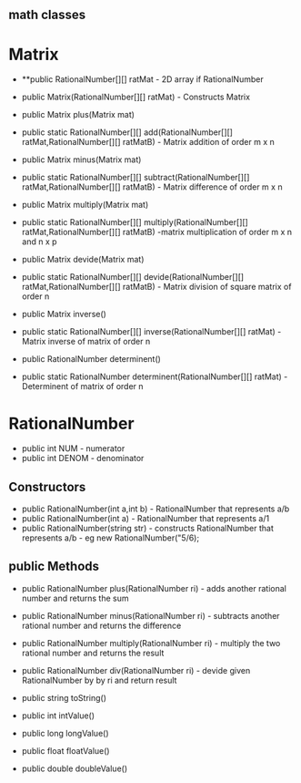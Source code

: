 ## math classes

# Matrix

 * **public RationalNumber[][] ratMat
		- 2D array if RationalNumber

 * public Matrix(RationalNumber[][] ratMat)
		- Constructs Matrix
		
 * public Matrix plus(Matrix mat)
 * public static RationalNumber[][] add(RationalNumber[][] ratMat,RationalNumber[][] ratMatB)
		- Matrix addition of order m x n

 * public Matrix minus(Matrix mat)
 * public static RationalNumber[][] subtract(RationalNumber[][] ratMat,RationalNumber[][] ratMatB)
		- Matrix difference of order m x n
		
 * public Matrix multiply(Matrix mat)
 * public static RationalNumber[][] multiply(RationalNumber[][] ratMat,RationalNumber[][] ratMatB)
		-matrix multiplication of order m x n and n x p

 * public Matrix devide(Matrix mat)
 * public static RationalNumber[][] devide(RationalNumber[][] ratMat,RationalNumber[][] ratMatB)
		- Matrix division of square matrix of order n

 * public Matrix inverse()
 * public static RationalNumber[][] inverse(RationalNumber[][] ratMat)
		- Matrix inverse of matrix of order n

 * public RationalNumber determinent()
 * public static RationalNumber determinent(RationalNumber[][] ratMat)
		- Determinent of matrix of order n

# RationalNumber

 * public int NUM 
		- numerator
 * public int DENOM
		- denominator
		
## Constructors
 * public RationalNumber(int a,int b)
		- RationalNumber that represents a/b
 * public RationalNumber(int a)
		- RationalNumber that represents a/1
 * public RationalNumber(string str)
		- constructs RationalNumber that represents a/b
		- eg new RationalNumber("5/6);

## public Methods
 * public RationalNumber plus(RationalNumber ri)
		- adds another rational number and returns the sum
 * public RationalNumber minus(RationalNumber ri)
		- subtracts another rational number and returns the difference
 * public RationalNumber multiply(RationalNumber ri)
		- multiply the two rational number and returns the result
 * public RationalNumber div(RationalNumber ri)
		- devide given RationalNumber by by ri and return result
		
 * public string toString()
 * public int intValue()
 * public long longValue()
 * public float floatValue()
 * public double doubleValue()




